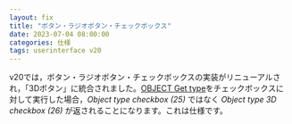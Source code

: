 ```yaml
---
layout: fix
title: "ボタン・ラジオボタン・チェックボックス"
date: 2023-07-04 08:00:00
categories: 仕様
tags: userinterface v20
---
```


v20では，ボタン・ラジオボタン・チェックボックスの実装がリニューアルされ，「3Dボタン」に統合されました。[OBJECT Get type](https://doc.4d.com/4Dv20/4D/20/OBJECT-Get-type.301-6238137.ja.html)をチェックボックスに対して実行した場合，*Object type checkbox (25)* ではなく *Object type 3D checkbox (26)* が返されることになります。これは仕様です。 